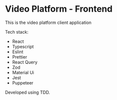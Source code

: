 # Video Platform - Frontend

This is the video platform client application

Tech stack:
- React
- Typescript
- Eslint
- Prettier
- React Query
- Zod
- Material Ui
- Jest
- Puppeteer

Developed using TDD.